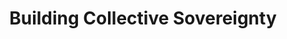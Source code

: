---
title: Building Collective Sovereignty
type: Lecture
location: Weizenbaum Conference, Berlin, DE
subtext:
dateFormat: # "year", otherwise will be displayed MM.YYYY
dateEnd: 
dateStart: 2022-06-10
url: https://www.weizenbaum-conference.de/
---